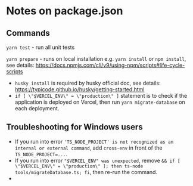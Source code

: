 # Notes on package.json

## Commands
`yarn test` - run all unit tests

`yarn prepare` - runs on local installation e.g. `yarn install` or `npm install`, see details: https://docs.npmjs.com/cli/v9/using-npm/scripts#life-cycle-scripts

- `husky install` is required by husky official doc, see details: https://typicode.github.io/husky/getting-started.html
-  `if [ \"$VERCEL_ENV\" = \"production\" ]` statement is to check if the application is deployed on Vercel, then run `yarn migrate-database` on each deployment.

## Troubleshooting for Windows users

- If you run into error `'TS_NODE_PROJECT' is not recognized as an internal or external command`, add `cross-env` in front of the `TS_NODE_PROJECT=...`.
- If you run into error `"$VERCEL_ENV" was unexpected`, remove `&& if [ \"$VERCEL_ENV\" = \"production\" ]; then ts-node tools/migrateDatabase.ts; fi`, then re-run the command.
- 
